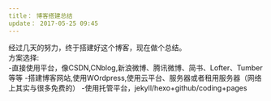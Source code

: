 ```yaml
---
title： 博客搭建总结
update： 2017-05-25 09:45
---
```

经过几天的努力，终于搭建好这个博客，现在做个总结。  
方案选择:  
-直接使用平台，像CSDN,CNblog,新浪微博、腾讯微博、简书、Lofter、Tumber等等 
-搭建博客网站,使用WOrdpress,使用云平台、服务器或者租用服务器（网络上其实与很多免费的）
-使用托管平台，jekyll/hexo+github/coding+pages